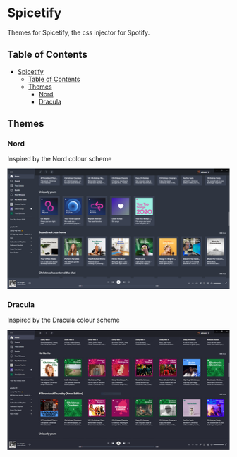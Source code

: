 # Spicetify

Themes for Spicetify, the css injector for Spotify.

## Table of Contents

- [Spicetify](#spicetify)
  - [Table of Contents](#table-of-contents)
  - [Themes](#themes)
    - [Nord](#nord)
    - [Dracula](#dracula)

## Themes

### Nord

Inspired by the Nord colour scheme

![Nord](https://github.com/fluteds/css/blob/master/Spicetify/Screenshots/nord.png)

### Dracula

Inspired by the Dracula colour scheme

![Dracula](https://github.com/fluteds/css/blob/master/Spicetify/Screenshots/dracula.png)
